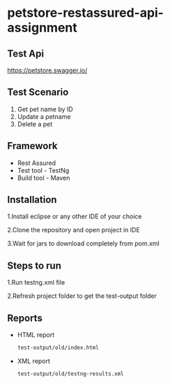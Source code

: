 # petstore-restassured-api-assignment
## Test Api
https://petstore.swagger.io/

## Test Scenario
1. Get pet name by ID 
2. Update a petname
3. Delete a pet

## Framework

- Rest Assured
- Test tool - TestNg
- Build tool - Maven


## Installation

1.Install eclipse or any other IDE of your choice

2.Clone the repository and open project in IDE

3.Wait for jars to download completely from pom.xml


## Steps to run

1.Run testng.xml file

2.Refresh project folder to get the test-output folder


## Reports

- HTML report

  ```sh
  test-output/old/index.html
  ```

- XML report

  ```sh
  test-output/old/testng-results.xml
  ```
